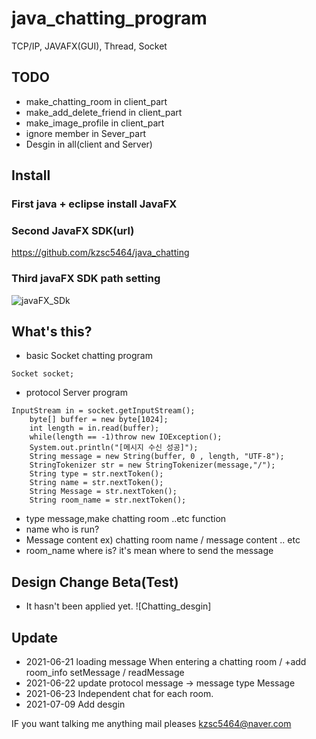 # java_chatting_program
TCP/IP, JAVAFX(GUI), Thread, Socket  




## TODO 

* make_chatting_room in client_part
* make_add_delete_friend in client_part
* make_image_profile in client_part
* ignore member in Sever_part
* Desgin in all(client and Server)


## Install


### First java + eclipse install JavaFX

### Second JavaFX SDK(url)
https://github.com/kzsc5464/java_chatting

### Third javaFX SDK path setting

![javaFX_SDk](https://user-images.githubusercontent.com/60764506/123064255-12eaa200-d449-11eb-899a-63eddc2234d4.PNG)



## What's this?

* basic Socket chatting program
```
Socket socket;
```
* protocol Server program
```
InputStream in = socket.getInputStream();
	byte[] buffer = new byte[1024];
	int length = in.read(buffer);
	while(length == -1)throw new IOException();
	System.out.println("[메시지 수신 성공]");
	String message = new String(buffer, 0 , length, "UTF-8");					
	StringTokenizer str = new StringTokenizer(message,"/");
	String type = str.nextToken();
	String name = str.nextToken();
	String Message = str.nextToken();
	String room_name = str.nextToken();
```
* type 
message,make chatting room ..etc function
* name
who is run?
* Message
content ex) chatting room name / message content .. etc
* room_name
where is? it's mean where to send the message

## Design Change Beta(Test) 
- It hasn't been applied yet.
![Chatting_desgin]



## Update

* 2021-06-21 loading message When entering a chatting room / +add room_info setMessage / readMessage
* 2021-06-22 update protocol message -> message type Message
* 2021-06-23 Independent chat for each room.
* 2021-07-09 Add desgin




IF you want talking me anything mail pleases
kzsc5464@naver.com 





